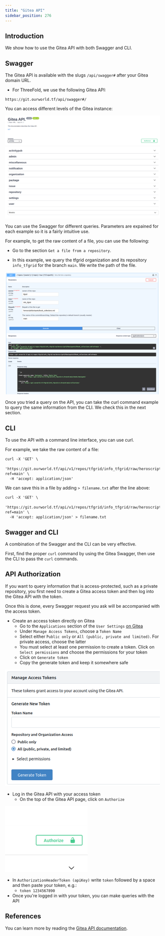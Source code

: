 ```yaml
---
title: "Gitea API"
sidebar_position: 276
---
```






## Introduction

We show how to use the Gitea API with both Swagger and CLI.

## Swagger

The Gitea API is available with the slugs `/api/swagger#` after your Gitea domain URL.

- For ThreeFold, we use the following Gitea API:
```
https://git.ourworld.tf/api/swagger#/
```

You can access different levels of the Gitea instance:

![](./img/api_overview.png)

You can use the Swagger for different queries. Parameters are expained for each example so it is a fairly intuitive use.

For example, to get the raw content of a file, you can use the following:

- Go to the section `Get a file from a repository`.

- In this example, we query the tfgrid organization and its repository `info_tfgrid` for the branch `main`. We write the path of the file.

![](./img/api_example_file.png)

Once you tried a query on the API, you can take the curl command example to query the same information from the CLI. We check this in the next section.

## CLI

To use the API with a command line interface, you can use curl.

For example, we take the raw content of a file:

```
curl -X 'GET' \
  'https://git.ourworld.tf/api/v1/repos/tfgrid/info_tfgrid/raw/heroscript%2Fduniayetu%2Fbook_collections.md?ref=main' \
  -H 'accept: application/json'
```

We can save this in a file by adding `> filename.txt` after the line above:

```
curl -X 'GET' \
  'https://git.ourworld.tf/api/v1/repos/tfgrid/info_tfgrid/raw/heroscript%2Fduniayetu%2Fbook_collections.md?ref=main' \
  -H 'accept: application/json' > filename.txt
```

## Swagger and CLI

A combination of the Swagger and the CLI can be very effective.

First, find the proper `curl` command by using the Gitea Swagger, then use the CLI to pass the `curl` commands.

## API Authorization

If you want to query information that is access-protected, such as a private repository, you first need to create a Gitea access token and then log into the Gitea API with the token.

Once this is done, every Swagger request you ask will be accompanied with the access token.

- Create an access token directly on Gitea
  - Go to the `Applications` section of the `User Settings` [on Gitea](https://git.ourworld.tf/user/settings/applications)
  - Under `Manage Access Tokens`, choose a `Token Name`
  - Select either ̀`Public only` or `All (public, private and limited)`. For private access, choose the latter
  - You must select at least one permission to create a token. Click on `Select permissions` and choose the permissions for your token
  - Click on `Generate token`
  - Copy the generate token and keep it somewhere safe

![](./img/gitea_token.png)

- Log in the Gitea API with your access token
  - On the top of the Gitea API page, click on `Authorize`

![](./img/gitea_authorize_token.png)

  - In `AuthorizationHeaderToken (apiKey)` write `token` followed by a space and then paste your token, e.g.:
    - `token 1234567890`
- Once you're logged in with your token, you can make queries with the API

## References

You can learn more by reading the [Gitea API documentation](https://docs.gitea.com/development/api-usage).